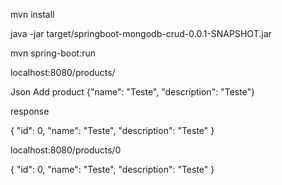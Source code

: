 mvn install

java -jar target/springboot-mongodb-crud-0.0.1-SNAPSHOT.jar 

mvn spring-boot:run

localhost:8080/products/

Json Add product
{"name": "Teste",
"description": "Teste"}

response

{
    "id": 0,
    "name": "Teste",
    "description": "Teste"
}

localhost:8080/products/0

{
    "id": 0,
    "name": "Teste",
    "description": "Teste"
}

